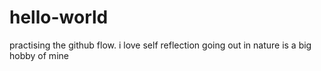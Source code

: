 # hello-world
practising the github flow.
i love self reflection 
 going out in nature is a big hobby of mine 
